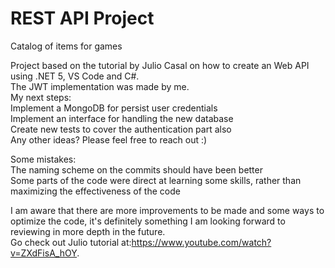 # REST API Project
Catalog of items for games

Project based on the tutorial by Julio Casal on how to create an Web API using .NET 5, VS Code and C#.   
  The JWT implementation was made by me.  
My next steps:  
  Implement a MongoDB for persist user credentials  
  Implement an interface for handling the new database  
  Create new tests to cover the authentication part also  
  Any other ideas? Please feel free to reach out :)  
 
Some mistakes:  
  The naming scheme on the commits should have been better  
   Some parts of the code were direct at learning some skills, rather than maximizing the effectiveness of the code  
 
 
I am aware that there are more improvements to be made and some ways to optimize the code, it's definitely something I am looking forward to reviewing in more depth in the future.  
  Go check out Julio tutorial at:https://www.youtube.com/watch?v=ZXdFisA_hOY.
